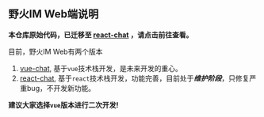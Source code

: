 ## 野火IM Web端说明

**本仓库原始代码，已迁移至 [react-chat](https://github.com/wildfirechat/react-chat) ，请点击前往查看。**

目前，野火IM Web有两个版本

1. [vue-chat](https://github.com/wildfirechat/vue-chat), 
   基于```vue```技术栈开发，是未来开发的重心。
2. [react-chat](https://github.com/wildfirechat/react-chat), 
   基于```react```技术栈开发，功能完善，目前处于***维护阶段***，只修复严重bug，不开发新功能。
   
**建议大家选择```vue```版本进行二次开发!**
